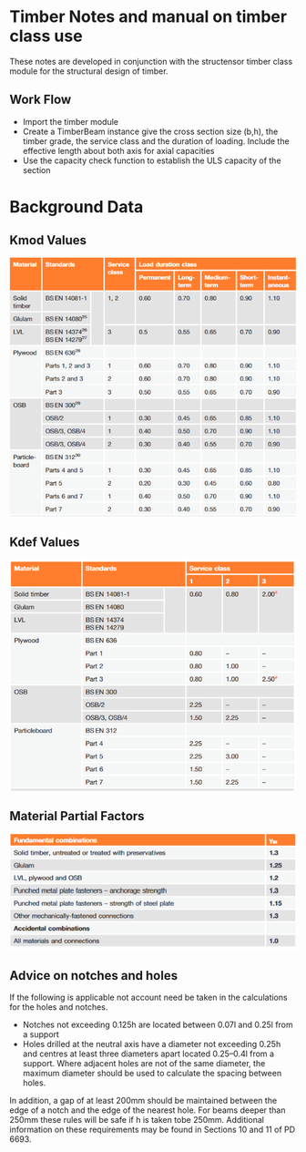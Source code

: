 # Timber Notes and manual on timber class use
These notes are developed in conjunction with the structensor timber class module for the structural design of timber. 
## Work Flow
- Import the timber module
- Create a TimberBeam instance give the cross section size (b,h), the timber grade, the service class and the duration of loading. Include the effective length about both axis for axial capacities
- Use the capacity check function to establish the ULS capacity of the section
# Background Data
## Kmod Values
![](Kmod_values.png)
## Kdef Values
![](Kdef_values.png)
## Material Partial Factors
![](material_partial_factors.png)
## Advice on notches and holes

If the following is applicable not account need be taken in the calculations for the holes and notches. 

- Notches not exceeding 0.125h are located between 0.07l and 0.25l from a support
- Holes drilled at the neutral axis have a diameter not exceeding 0.25h and centres at least three diameters apart located 0.25–0.4l from a support. Where adjacent holes are not of the same diameter, the maximum diameter should be used to calculate the spacing between holes. 

In addition, a gap of at least 200mm should be maintained between the edge of a notch and the edge of the nearest hole. For beams deeper than 250mm these rules will be safe if h is taken tobe 250mm. Additional information on these requirements may be found in Sections 10 and 11 of PD 6693.
